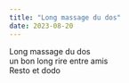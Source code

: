 ```yaml
---
title: "Long massage du dos"
date: 2023-08-20
---
```

Long massage du dos  
un bon long rire entre amis  
Resto et dodo  
